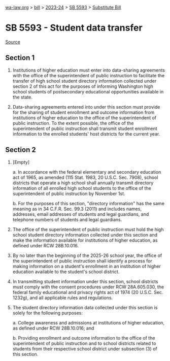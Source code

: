 [wa-law.org](/) > [bill](/bill/) > [2023-24](/bill/2023-24/) > [SB 5593](/bill/2023-24/sb/5593/) > [Substitute Bill](/bill/2023-24/sb/5593/S/)

# SB 5593 - Student data transfer

[Source](http://lawfilesext.leg.wa.gov/biennium/2023-24/Pdf/Bills/Senate%20Bills/5593-S.pdf)

## Section 1
1. Institutions of higher education must enter into data-sharing agreements with the office of the superintendent of public instruction to facilitate the transfer of high school student directory information collected under section 2 of this act for the purposes of informing Washington high school students of postsecondary educational opportunities available in the state.

2. Data-sharing agreements entered into under this section must provide for the sharing of student enrollment and outcome information from institutions of higher education to the office of the superintendent of public instruction. To the extent possible, the office of the superintendent of public instruction shall transmit student enrollment information to the enrolled students' host districts for the current year.

## Section 2
1. [Empty]

    a. In accordance with the federal elementary and secondary education act of 1965, as amended (115 Stat. 1983, 20 U.S.C. Sec. 7908), school districts that operate a high school shall annually transmit directory information of all enrolled high school students to the office of the superintendent of public instruction by November 1st.

    b. For the purposes of this section, "directory information" has the same meaning as in 34 C.F.R. Sec. 99.3 (2011) and includes names, addresses, email addresses of students and legal guardians, and telephone numbers of students and legal guardians.

2. The office of the superintendent of public instruction must hold the high school student directory information collected under this section and make the information available for institutions of higher education, as defined under RCW 28B.10.016.

3. By no later than the beginning of the 2025-26 school year, the office of the superintendent of public instruction shall identify a process for making information on a student's enrollment in an institution of higher education available to the student's school district.

4. In transmitting student information under this section, school districts must comply with the consent procedures under RCW 28A.605.030, the federal family educational and privacy rights act of 1974 (20 U.S.C. Sec. 1232g), and all applicable rules and regulations.

5. The student directory information data collected under this section is solely for the following purposes:

    a. College awareness and admissions at institutions of higher education, as defined under RCW 28B.10.016; and

    b. Providing enrollment and outcome information to the office of the superintendent of public instruction and to school districts related to students from their respective school district under subsection (3) of this section.
